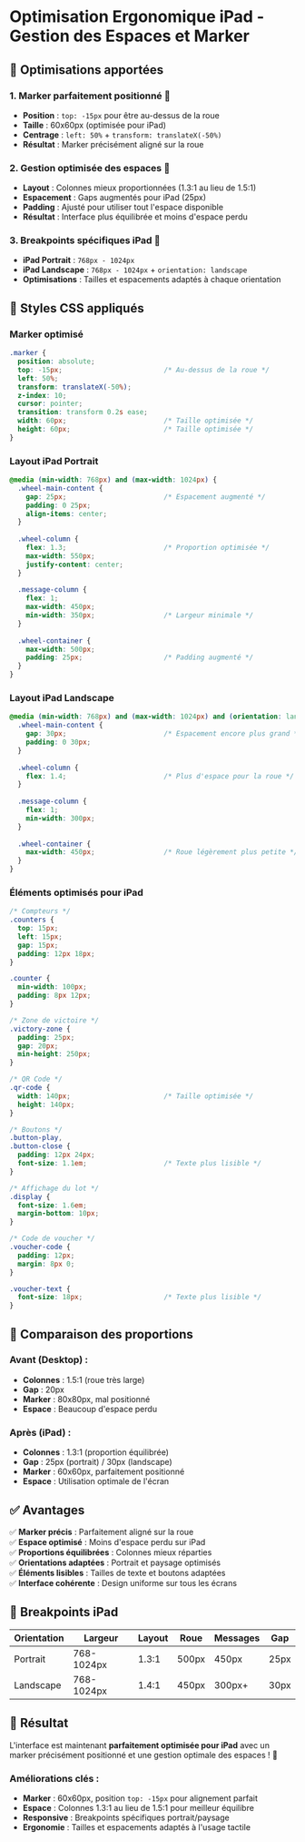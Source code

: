 # Optimisation Ergonomique iPad - Gestion des Espaces et Marker

## 🎯 **Optimisations apportées**

### **1. Marker parfaitement positionné** 🎯
- **Position** : `top: -15px` pour être au-dessus de la roue
- **Taille** : 60x60px (optimisée pour iPad)
- **Centrage** : `left: 50%` + `transform: translateX(-50%)`
- **Résultat** : Marker précisément aligné sur la roue

### **2. Gestion optimisée des espaces** 📐
- **Layout** : Colonnes mieux proportionnées (1.3:1 au lieu de 1.5:1)
- **Espacement** : Gaps augmentés pour iPad (25px)
- **Padding** : Ajusté pour utiliser tout l'espace disponible
- **Résultat** : Interface plus équilibrée et moins d'espace perdu

### **3. Breakpoints spécifiques iPad** 📱
- **iPad Portrait** : `768px - 1024px`
- **iPad Landscape** : `768px - 1024px` + `orientation: landscape`
- **Optimisations** : Tailles et espacements adaptés à chaque orientation

## 🎨 **Styles CSS appliqués**

### **Marker optimisé**
```css
.marker {
  position: absolute;
  top: -15px;                         /* Au-dessus de la roue */
  left: 50%;
  transform: translateX(-50%);
  z-index: 10;
  cursor: pointer;
  transition: transform 0.2s ease;
  width: 60px;                        /* Taille optimisée */
  height: 60px;                       /* Taille optimisée */
}
```

### **Layout iPad Portrait**
```css
@media (min-width: 768px) and (max-width: 1024px) {
  .wheel-main-content {
    gap: 25px;                        /* Espacement augmenté */
    padding: 0 25px;
    align-items: center;
  }
  
  .wheel-column {
    flex: 1.3;                        /* Proportion optimisée */
    max-width: 550px;
    justify-content: center;
  }
  
  .message-column {
    flex: 1;
    max-width: 450px;
    min-width: 350px;                 /* Largeur minimale */
  }
  
  .wheel-container {
    max-width: 500px;
    padding: 25px;                    /* Padding augmenté */
  }
}
```

### **Layout iPad Landscape**
```css
@media (min-width: 768px) and (max-width: 1024px) and (orientation: landscape) {
  .wheel-main-content {
    gap: 30px;                        /* Espacement encore plus grand */
    padding: 0 30px;
  }
  
  .wheel-column {
    flex: 1.4;                        /* Plus d'espace pour la roue */
  }
  
  .message-column {
    flex: 1;
    min-width: 300px;
  }
  
  .wheel-container {
    max-width: 450px;                 /* Roue légèrement plus petite */
  }
}
```

### **Éléments optimisés pour iPad**
```css
/* Compteurs */
.counters {
  top: 15px;
  left: 15px;
  gap: 15px;
  padding: 12px 18px;
}

.counter {
  min-width: 100px;
  padding: 8px 12px;
}

/* Zone de victoire */
.victory-zone {
  padding: 25px;
  gap: 20px;
  min-height: 250px;
}

/* QR Code */
.qr-code {
  width: 140px;                       /* Taille optimisée */
  height: 140px;
}

/* Boutons */
.button-play,
.button-close {
  padding: 12px 24px;
  font-size: 1.1em;                   /* Texte plus lisible */
}

/* Affichage du lot */
.display {
  font-size: 1.6em;
  margin-bottom: 10px;
}

/* Code de voucher */
.voucher-code {
  padding: 12px;
  margin: 8px 0;
}

.voucher-text {
  font-size: 18px;                    /* Texte plus lisible */
}
```

## 📐 **Comparaison des proportions**

### **Avant (Desktop) :**
- **Colonnes** : 1.5:1 (roue très large)
- **Gap** : 20px
- **Marker** : 80x80px, mal positionné
- **Espace** : Beaucoup d'espace perdu

### **Après (iPad) :**
- **Colonnes** : 1.3:1 (proportion équilibrée)
- **Gap** : 25px (portrait) / 30px (landscape)
- **Marker** : 60x60px, parfaitement positionné
- **Espace** : Utilisation optimale de l'écran

## ✅ **Avantages**

✅ **Marker précis** : Parfaitement aligné sur la roue  
✅ **Espace optimisé** : Moins d'espace perdu sur iPad  
✅ **Proportions équilibrées** : Colonnes mieux réparties  
✅ **Orientations adaptées** : Portrait et paysage optimisés  
✅ **Éléments lisibles** : Tailles de texte et boutons adaptées  
✅ **Interface cohérente** : Design uniforme sur tous les écrans  

## 📱 **Breakpoints iPad**

| Orientation | Largeur | Layout | Roue | Messages | Gap |
|-------------|---------|--------|------|----------|-----|
| Portrait | 768-1024px | 1.3:1 | 500px | 450px | 25px |
| Landscape | 768-1024px | 1.4:1 | 450px | 300px+ | 30px |

## 🚀 **Résultat**

L'interface est maintenant **parfaitement optimisée pour iPad** avec un marker précisément positionné et une gestion optimale des espaces ! 🎉

### **Améliorations clés :**
- **Marker** : 60x60px, position `top: -15px` pour alignement parfait
- **Espace** : Colonnes 1.3:1 au lieu de 1.5:1 pour meilleur équilibre
- **Responsive** : Breakpoints spécifiques portrait/paysage
- **Ergonomie** : Tailles et espacements adaptés à l'usage tactile
